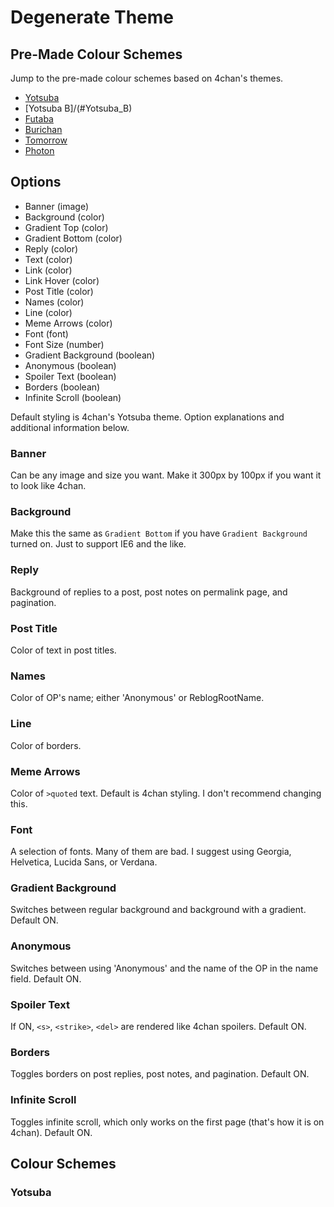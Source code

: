 # Degenerate Theme

## Pre-Made Colour Schemes

Jump to the pre-made colour schemes based on 4chan's themes.

- [Yotsuba](/#Yotsuba)
- [Yotsuba B]/(#Yotsuba_B)
- [Futaba](/#Futaba)
- [Burichan](/#Burichan)
- [Tomorrow](/#Tomorrow)
- [Photon](/#Photon)

## Options

- Banner (image)
- Background (color)
- Gradient Top (color)
- Gradient Bottom (color)
- Reply (color)
- Text (color)
- Link (color)
- Link Hover (color)
- Post Title (color)
- Names (color)
- Line (color)
- Meme Arrows (color)
- Font (font)
- Font Size (number)
- Gradient Background (boolean)
- Anonymous (boolean)
- Spoiler Text (boolean)
- Borders (boolean)
- Infinite Scroll (boolean)

Default styling is 4chan's Yotsuba theme. Option explanations and additional information below. 

### Banner 

Can be any image and size you want. Make it 300px by 100px if you want it to look like 4chan.

### Background 

Make this the same as `Gradient Bottom` if you have `Gradient Background` turned on. Just to support IE6 and the like.

### Reply

Background of replies to a post, post notes on permalink page, and pagination. 

### Post Title

Color of text in post titles.

### Names

Color of OP's name; either 'Anonymous' or ReblogRootName.

### Line

Color of borders.

### Meme Arrows

Color of `>quoted` text. Default is 4chan styling. I don't recommend changing this.

### Font

A selection of fonts. Many of them are bad. I suggest using Georgia, Helvetica, Lucida Sans, or Verdana.

### Gradient Background

Switches between regular background and background with a gradient. Default ON.

### Anonymous

Switches between using 'Anonymous' and the name of the OP in the name field. Default ON.

### Spoiler Text

If ON, `<s>`, `<strike>`, `<del>` are rendered like 4chan spoilers. Default ON.

### Borders

Toggles borders on post replies, post notes, and pagination. Default ON.

### Infinite Scroll

Toggles infinite scroll, which only works on the first page (that's how it is on 4chan). Default ON.

## Colour Schemes

### Yotsuba